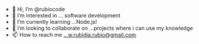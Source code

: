 - 👋 Hi, I’m @rubiocode
- 👀 I’m interested in ... software development 
- 🌱 I’m currently learning ...Node.js!
- 💞️ I’m looking to collaborate on ...projects where i can use my knowledge 
- 📫 How to reach me ...w.rubidia.rubio@gmail.com

<!---
rubiocode/rubiocode is a ✨ special ✨ repository because its `README.md` (this file) appears on your GitHub profile.
You can click the Preview link to take a look at your changes.
--->
